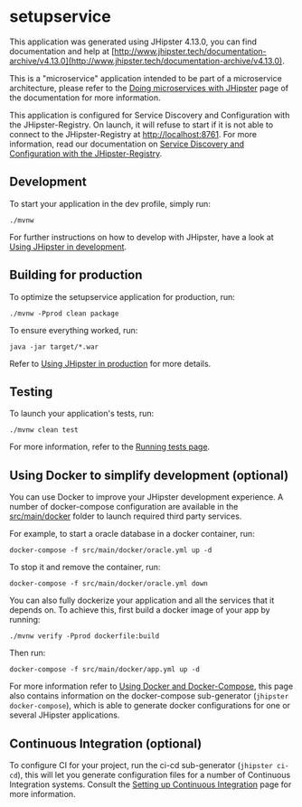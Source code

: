 # setupservice

This application was generated using JHipster 4.13.0, you can find documentation and help
at [http://www.jhipster.tech/documentation-archive/v4.13.0](http://www.jhipster.tech/documentation-archive/v4.13.0).

This is a "microservice" application intended to be part of a microservice architecture, please refer to
the [Doing microservices with JHipster][] page of the documentation for more information.

This application is configured for Service Discovery and Configuration with the JHipster-Registry. On launch, it will
refuse to start if it is not able to connect to the JHipster-Registry at [http://localhost:8761](http://localhost:8761).
For more information, read our documentation on [Service Discovery and Configuration with the JHipster-Registry][].

## Development

To start your application in the dev profile, simply run:

    ./mvnw

For further instructions on how to develop with JHipster, have a look at [Using JHipster in development][].

## Building for production

To optimize the setupservice application for production, run:

    ./mvnw -Pprod clean package

To ensure everything worked, run:

    java -jar target/*.war

Refer to [Using JHipster in production][] for more details.

## Testing

To launch your application's tests, run:

    ./mvnw clean test

For more information, refer to the [Running tests page][].

## Using Docker to simplify development (optional)

You can use Docker to improve your JHipster development experience. A number of docker-compose configuration are
available in the [src/main/docker](src/main/docker) folder to launch required third party services.

For example, to start a oracle database in a docker container, run:

    docker-compose -f src/main/docker/oracle.yml up -d

To stop it and remove the container, run:

    docker-compose -f src/main/docker/oracle.yml down

You can also fully dockerize your application and all the services that it depends on. To achieve this, first build a
docker image of your app by running:

    ./mvnw verify -Pprod dockerfile:build

Then run:

    docker-compose -f src/main/docker/app.yml up -d

For more information refer to [Using Docker and Docker-Compose][], this page also contains information on the
docker-compose sub-generator (`jhipster docker-compose`), which is able to generate docker configurations for one or
several JHipster applications.

## Continuous Integration (optional)

To configure CI for your project, run the ci-cd sub-generator (`jhipster ci-cd`), this will let you generate
configuration files for a number of Continuous Integration systems. Consult the [Setting up Continuous Integration][]
page for more information.

[JHipster Homepage and latest documentation]: http://www.jhipster.tech

[JHipster 4.13.0 archive]: http://www.jhipster.tech/documentation-archive/v4.13.0

[Doing microservices with JHipster]: http://www.jhipster.tech/documentation-archive/v4.13.0/microservices-architecture/

[Using JHipster in development]: http://www.jhipster.tech/documentation-archive/v4.13.0/development/

[Service Discovery and Configuration with the JHipster-Registry]: http://www.jhipster.tech/documentation-archive/v4.13.0/microservices-architecture/#jhipster-registry

[Using Docker and Docker-Compose]: http://www.jhipster.tech/documentation-archive/v4.13.0/docker-compose

[Using JHipster in production]: http://www.jhipster.tech/documentation-archive/v4.13.0/production/

[Running tests page]: http://www.jhipster.tech/documentation-archive/v4.13.0/running-tests/

[Setting up Continuous Integration]: http://www.jhipster.tech/documentation-archive/v4.13.0/setting-up-ci/



